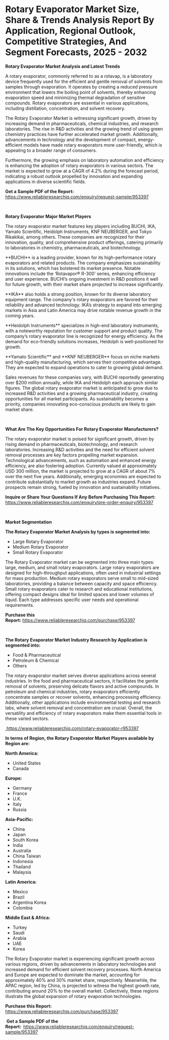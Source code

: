 <p><h1>Rotary Evaporator Market Size, Share & Trends Analysis Report By Application, Regional Outlook, Competitive Strategies, And Segment Forecasts, 2025 - 2032</h1></p><p><strong>Rotary Evaporator Market Analysis and Latest Trends</strong></p>
<p><p>A rotary evaporator, commonly referred to as a rotavap, is a laboratory device frequently used for the efficient and gentle removal of solvents from samples through evaporation. It operates by creating a reduced pressure environment that lowers the boiling point of solvents, thereby enhancing evaporation speed and minimizing thermal degradation of sensitive compounds. Rotary evaporators are essential in various applications, including distillation, concentration, and solvent recovery.</p><p>The Rotary Evaporator Market is witnessing significant growth, driven by increasing demand in pharmaceuticals, chemical industries, and research laboratories. The rise in R&D activities and the growing trend of using green chemistry practices have further accelerated market growth. Additionally, advancements in technology and the development of compact, energy-efficient models have made rotary evaporators more user-friendly, which is appealing to a broader range of consumers.</p><p>Furthermore, the growing emphasis on laboratory automation and efficiency is enhancing the adoption of rotary evaporators in various sectors. The market is expected to grow at a CAGR of 4.2% during the forecast period, indicating a robust outlook propelled by innovation and expanding applications in diverse scientific fields.</p></p>
<p><strong>Get a Sample PDF of the Report:&nbsp;</strong> <a href="https://www.reliableresearchiq.com/enquiry/request-sample/953397?utm_campaign=3562&utm_medium=2&utm_source=Github&utm_content=ia&utm_term=18042025&utm_id=rotary-evaporator">https://www.reliableresearchiq.com/enquiry/request-sample/953397</a></p>
<p>&nbsp;</p>
<p><strong>Rotary Evaporator Major Market Players</strong></p>
<p><p>The rotary evaporator market features key players including BUCHI, IKA, Yamato Scientific, Heidolph Instruments, KNF NEUBERGER, and Tokyo Rikakikai, among others. These companies are recognized for their innovation, quality, and comprehensive product offerings, catering primarily to laboratories in chemistry, pharmaceuticals, and biotechnology.</p><p>**BUCHI** is a leading provider, known for its high-performance rotary evaporators and related products. The company emphasizes sustainability in its solutions, which has bolstered its market presence. Notable innovations include the ‘Rotavapor® R-300’ series, enhancing efficiency and user experience. BUCHI’s ongoing investment in R&D positions it well for future growth, with their market share projected to increase significantly.</p><p>**IKA** also holds a strong position, known for its diverse laboratory equipment range. The company's rotary evaporators are favored for their reliability and advanced technology. IKA’s strategy to expand into emerging markets in Asia and Latin America may drive notable revenue growth in the coming years. </p><p>**Heidolph Instruments** specializes in high-end laboratory instruments, with a noteworthy reputation for customer support and product quality. The company’s rotary evaporator line is recognized for energy efficiency. As the demand for eco-friendly solutions increases, Heidolph is well-positioned for growth.</p><p>**Yamato Scientific** and **KNF NEUBERGER** focus on niche markets and high-quality manufacturing, which serves their competitive advantage. They are expected to expand operations to cater to growing global demand.</p><p>Sales revenues for these companies vary, with BUCHI reportedly generating over $200 million annually, while IKA and Heidolph each approach similar figures. The global rotary evaporator market is anticipated to grow due to increased R&D activities and a growing pharmaceutical industry, creating opportunities for all market participants. As sustainability becomes a priority, companies innovating eco-conscious products are likely to gain market share.</p></p>
<p>&nbsp;</p>
<p><strong>What Are The Key Opportunities For Rotary Evaporator Manufacturers?</strong></p>
<p><p>The rotary evaporator market is poised for significant growth, driven by rising demand in pharmaceuticals, biotechnology, and research laboratories. Increasing R&D activities and the need for efficient solvent removal processes are key factors propelling market expansion. Technological advancements, such as automation and enhanced energy efficiency, are also fostering adoption. Currently valued at approximately USD 300 million, the market is projected to grow at a CAGR of about 7% over the next five years. Additionally, emerging economies are expected to contribute substantially to market growth as industries expand. Future prospects remain strong, fueled by innovation and sustainability initiatives.</p></p>
<p><strong>Inquire or Share Your Questions If Any Before Purchasing This Report:</strong> <a href="https://www.reliableresearchiq.com/enquiry/pre-order-enquiry/953397?utm_campaign=3562&utm_medium=2&utm_source=Github&utm_content=ia&utm_term=18042025&utm_id=rotary-evaporator">https://www.reliableresearchiq.com/enquiry/pre-order-enquiry/953397</a></p>
<p>&nbsp;</p>
<p><strong>Market Segmentation</strong></p>
<p><strong>The Rotary Evaporator Market Analysis by types is segmented into:</strong></p>
<p><ul><li>Large Rotary Evaporator</li><li>Medium Rotary Evaporator</li><li>Small Rotary Evaporator</li></ul></p>
<p><p>The Rotary Evaporator market can be segmented into three main types: large, medium, and small rotary evaporators. Large rotary evaporators are designed for high-throughput applications, often used in industrial settings for mass production. Medium rotary evaporators serve small to mid-sized laboratories, providing a balance between capacity and space efficiency. Small rotary evaporators cater to research and educational institutions, offering compact designs ideal for limited spaces and lower volumes of liquid. Each type addresses specific user needs and operational requirements.</p></p>
<p><strong>Purchase this Report:&nbsp;</strong><a href="https://www.reliableresearchiq.com/purchase/953397?utm_campaign=3562&utm_medium=2&utm_source=Github&utm_content=ia&utm_term=18042025&utm_id=rotary-evaporator">https://www.reliableresearchiq.com/purchase/953397</a></p>
<p>&nbsp;</p>
<p><strong>The Rotary Evaporator Market Industry Research by Application is segmented into:</strong></p>
<p><ul><li>Food & Pharmaceutical</li><li>Petroleum & Chemical</li><li>Others</li></ul></p>
<p><p>The rotary evaporator market serves diverse applications across several industries. In the food and pharmaceutical sectors, it facilitates the gentle removal of solvents, preserving delicate flavors and active compounds. In petroleum and chemical industries, rotary evaporators efficiently concentrate samples or recover solvents, enhancing processing efficiency. Additionally, other applications include environmental testing and research labs, where solvent removal and concentration are crucial. Overall, the versatility and efficiency of rotary evaporators make them essential tools in these varied sectors.</p></p>
<p><a href="https://www.reliableresearchiq.com/rotary-evaporator-r953397?utm_campaign=3562&utm_medium=2&utm_source=Github&utm_content=ia&utm_term=18042025&utm_id=rotary-evaporator">&nbsp;https://www.reliableresearchiq.com/rotary-evaporator-r953397</a></p>
<p><strong>In terms of Region, the Rotary Evaporator Market Players available by Region are:</strong></p>
<p>
    <p> <strong> North America: </strong>
        <ul>
            <li>United States</li>
            <li>Canada</li>
        </ul>
        </p> 
    <p> <strong> Europe: </strong>
        <ul>
            <li>Germany</li>
            <li>France</li>
            <li>U.K.</li>
            <li>Italy</li>
            <li>Russia</li>
        </ul>
        </p> 
    <p> <strong> Asia-Pacific: </strong>
        <ul>
            <li>China</li>
            <li>Japan</li>
            <li>South Korea</li>
            <li>India</li>
            <li>Australia</li>
            <li>China Taiwan</li>
            <li>Indonesia</li>
            <li>Thailand</li>
            <li>Malaysia</li>
        </ul>
        </p> 
    <p> <strong> Latin America: </strong>
        <ul>
            <li>Mexico</li>
            <li>Brazil</li>
            <li>Argentina Korea</li>
            <li>Colombia</li>
        </ul>
        </p> 
    <p> <strong> Middle East & Africa: </strong>
        <ul>
            <li>Turkey</li>
            <li>Saudi</li>
            <li>Arabia</li>
            <li>UAE</li>
            <li>Korea</li>
        </ul>
    </p>
    </p>
<p><p>The Rotary Evaporator market is experiencing significant growth across various regions, driven by advancements in laboratory technologies and increased demand for efficient solvent recovery processes. North America and Europe are expected to dominate the market, accounting for approximately 40% and 30% market share, respectively. Meanwhile, the APAC region, led by China, is projected to witness the highest growth rate, contributing around 20% to the overall market. Collectively, these regions illustrate the global expansion of rotary evaporation technologies.</p></p>
<p><strong>Purchase this Report: </strong><a href="https://www.reliableresearchiq.com/purchase/953397?utm_campaign=3562&utm_medium=2&utm_source=Github&utm_content=ia&utm_term=18042025&utm_id=rotary-evaporator">https://www.reliableresearchiq.com/purchase/953397</a></p>
<p>&nbsp;<strong>Get a Sample PDF of the Report:&nbsp;&nbsp;</strong><a href="https://www.reliableresearchiq.com/enquiry/request-sample/953397?utm_campaign=3562&utm_medium=2&utm_source=Github&utm_content=ia&utm_term=18042025&utm_id=rotary-evaporator">https://www.reliableresearchiq.com/enquiry/request-sample/953397</a></p>
<p><strong></strong></p>
<p><p></p><p></p><p></p></p>